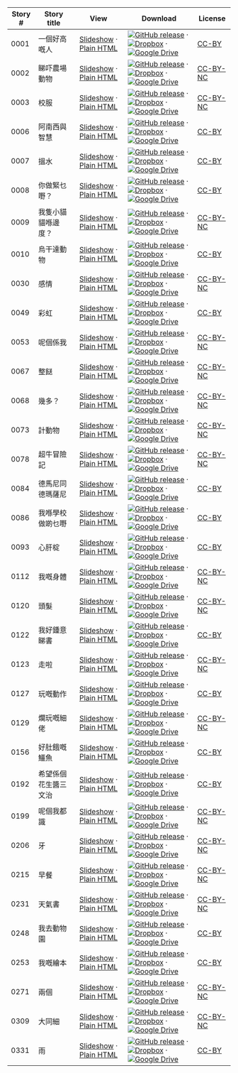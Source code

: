 Story # | Story title | View | Download | License
-------- | -----------  |:-------:| ---------------- | -------
0001 | 一個好高嘅人 | <a href="https://global-asp.github.io/stories/yue/0001_一個好高嘅人_slides.html" target="_blank">Slideshow</a> · [Plain HTML](https://global-asp.github.io/stories/yue/0001_一個好高嘅人.html) | [![GitHub release](https://cloud.githubusercontent.com/assets/9295750/9483128/0e089e5e-4b51-11e5-98ca-6da5cef156a7.png "GitHub release")](https://github.com/global-asp/global-asp/releases/download/v1.1/yue.zip) · [![Dropbox](https://cloud.githubusercontent.com/assets/9295750/10150606/3f5ae2dc-65f5-11e5-8f63-841c51cc1cde.png "Dropbox")](https://www.dropbox.com/s/wb7smewm55zy51g/yue.zip) · [![Google Drive](https://cloud.githubusercontent.com/assets/9295750/9473522/1d6fdde4-4b10-11e5-98f5-aa6c6b04a08e.png "Google Drive")](https://drive.google.com/open?id=0B59ZADK9EsbsOVo0LWxvbWJvZE0) | [CC-BY](https://creativecommons.org/licenses/by/3.0/)
0002 | 睇吓農場動物 | <a href="https://global-asp.github.io/stories/yue/0002_睇吓農場動物_slides.html" target="_blank">Slideshow</a> · [Plain HTML](https://global-asp.github.io/stories/yue/0002_睇吓農場動物.html) | [![GitHub release](https://cloud.githubusercontent.com/assets/9295750/9483128/0e089e5e-4b51-11e5-98ca-6da5cef156a7.png "GitHub release")](https://github.com/global-asp/global-asp/releases/download/v1.1/yue.zip) · [![Dropbox](https://cloud.githubusercontent.com/assets/9295750/10150606/3f5ae2dc-65f5-11e5-8f63-841c51cc1cde.png "Dropbox")](https://www.dropbox.com/s/wb7smewm55zy51g/yue.zip) · [![Google Drive](https://cloud.githubusercontent.com/assets/9295750/9473522/1d6fdde4-4b10-11e5-98f5-aa6c6b04a08e.png "Google Drive")](https://drive.google.com/open?id=0B59ZADK9EsbsOVo0LWxvbWJvZE0) | [CC-BY-NC](http://creativecommons.org/licenses/by-nc/3.0/)
0003 | 校服 | <a href="https://global-asp.github.io/stories/yue/0003_校服_slides.html" target="_blank">Slideshow</a> · [Plain HTML](https://global-asp.github.io/stories/yue/0003_校服.html) | [![GitHub release](https://cloud.githubusercontent.com/assets/9295750/9483128/0e089e5e-4b51-11e5-98ca-6da5cef156a7.png "GitHub release")](https://github.com/global-asp/global-asp/releases/download/v1.1/yue.zip) · [![Dropbox](https://cloud.githubusercontent.com/assets/9295750/10150606/3f5ae2dc-65f5-11e5-8f63-841c51cc1cde.png "Dropbox")](https://www.dropbox.com/s/wb7smewm55zy51g/yue.zip) · [![Google Drive](https://cloud.githubusercontent.com/assets/9295750/9473522/1d6fdde4-4b10-11e5-98f5-aa6c6b04a08e.png "Google Drive")](https://drive.google.com/open?id=0B59ZADK9EsbsOVo0LWxvbWJvZE0) | [CC-BY-NC](http://creativecommons.org/licenses/by-nc/3.0/)
0006 | 阿南西與智慧 | <a href="https://global-asp.github.io/stories/yue/0006_阿南西與智慧_slides.html" target="_blank">Slideshow</a> · [Plain HTML](https://global-asp.github.io/stories/yue/0006_阿南西與智慧.html) | [![GitHub release](https://cloud.githubusercontent.com/assets/9295750/9483128/0e089e5e-4b51-11e5-98ca-6da5cef156a7.png "GitHub release")](https://github.com/global-asp/global-asp/releases/download/v1.1/yue.zip) · [![Dropbox](https://cloud.githubusercontent.com/assets/9295750/10150606/3f5ae2dc-65f5-11e5-8f63-841c51cc1cde.png "Dropbox")](https://www.dropbox.com/s/wb7smewm55zy51g/yue.zip) · [![Google Drive](https://cloud.githubusercontent.com/assets/9295750/9473522/1d6fdde4-4b10-11e5-98f5-aa6c6b04a08e.png "Google Drive")](https://drive.google.com/open?id=0B59ZADK9EsbsOVo0LWxvbWJvZE0) | [CC-BY](https://creativecommons.org/licenses/by/3.0/)
0007 | 搵水 | <a href="https://global-asp.github.io/stories/yue/0007_搵水_slides.html" target="_blank">Slideshow</a> · [Plain HTML](https://global-asp.github.io/stories/yue/0007_搵水.html) | [![GitHub release](https://cloud.githubusercontent.com/assets/9295750/9483128/0e089e5e-4b51-11e5-98ca-6da5cef156a7.png "GitHub release")](https://github.com/global-asp/global-asp/releases/download/v1.1/yue.zip) · [![Dropbox](https://cloud.githubusercontent.com/assets/9295750/10150606/3f5ae2dc-65f5-11e5-8f63-841c51cc1cde.png "Dropbox")](https://www.dropbox.com/s/wb7smewm55zy51g/yue.zip) · [![Google Drive](https://cloud.githubusercontent.com/assets/9295750/9473522/1d6fdde4-4b10-11e5-98f5-aa6c6b04a08e.png "Google Drive")](https://drive.google.com/open?id=0B59ZADK9EsbsOVo0LWxvbWJvZE0) | [CC-BY](https://creativecommons.org/licenses/by/3.0/)
0008 | 你做緊乜嘢？ | <a href="https://global-asp.github.io/stories/yue/0008_你做緊乜嘢_slides.html" target="_blank">Slideshow</a> · [Plain HTML](https://global-asp.github.io/stories/yue/0008_你做緊乜嘢.html) | [![GitHub release](https://cloud.githubusercontent.com/assets/9295750/9483128/0e089e5e-4b51-11e5-98ca-6da5cef156a7.png "GitHub release")](https://github.com/global-asp/global-asp/releases/download/v1.1/yue.zip) · [![Dropbox](https://cloud.githubusercontent.com/assets/9295750/10150606/3f5ae2dc-65f5-11e5-8f63-841c51cc1cde.png "Dropbox")](https://www.dropbox.com/s/wb7smewm55zy51g/yue.zip) · [![Google Drive](https://cloud.githubusercontent.com/assets/9295750/9473522/1d6fdde4-4b10-11e5-98f5-aa6c6b04a08e.png "Google Drive")](https://drive.google.com/open?id=0B59ZADK9EsbsOVo0LWxvbWJvZE0) | [CC-BY](https://creativecommons.org/licenses/by/3.0/)
0009 | 我隻小貓貓喺邊度？ | <a href="https://global-asp.github.io/stories/yue/0009_我隻小貓貓喺邊度_slides.html" target="_blank">Slideshow</a> · [Plain HTML](https://global-asp.github.io/stories/yue/0009_我隻小貓貓喺邊度.html) | [![GitHub release](https://cloud.githubusercontent.com/assets/9295750/9483128/0e089e5e-4b51-11e5-98ca-6da5cef156a7.png "GitHub release")](https://github.com/global-asp/global-asp/releases/download/v1.1/yue.zip) · [![Dropbox](https://cloud.githubusercontent.com/assets/9295750/10150606/3f5ae2dc-65f5-11e5-8f63-841c51cc1cde.png "Dropbox")](https://www.dropbox.com/s/wb7smewm55zy51g/yue.zip) · [![Google Drive](https://cloud.githubusercontent.com/assets/9295750/9473522/1d6fdde4-4b10-11e5-98f5-aa6c6b04a08e.png "Google Drive")](https://drive.google.com/open?id=0B59ZADK9EsbsOVo0LWxvbWJvZE0) | [CC-BY-NC](http://creativecommons.org/licenses/by-nc/3.0/)
0010 | 烏干達動物 | <a href="https://global-asp.github.io/stories/yue/0010_烏干達動物_slides.html" target="_blank">Slideshow</a> · [Plain HTML](https://global-asp.github.io/stories/yue/0010_烏干達動物.html) | [![GitHub release](https://cloud.githubusercontent.com/assets/9295750/9483128/0e089e5e-4b51-11e5-98ca-6da5cef156a7.png "GitHub release")](https://github.com/global-asp/global-asp/releases/download/v1.1/yue.zip) · [![Dropbox](https://cloud.githubusercontent.com/assets/9295750/10150606/3f5ae2dc-65f5-11e5-8f63-841c51cc1cde.png "Dropbox")](https://www.dropbox.com/s/wb7smewm55zy51g/yue.zip) · [![Google Drive](https://cloud.githubusercontent.com/assets/9295750/9473522/1d6fdde4-4b10-11e5-98f5-aa6c6b04a08e.png "Google Drive")](https://drive.google.com/open?id=0B59ZADK9EsbsOVo0LWxvbWJvZE0) | [CC-BY](https://creativecommons.org/licenses/by/3.0/)
0030 | 感情 | <a href="https://global-asp.github.io/stories/yue/0030_感情_slides.html" target="_blank">Slideshow</a> · [Plain HTML](https://global-asp.github.io/stories/yue/0030_感情.html) | [![GitHub release](https://cloud.githubusercontent.com/assets/9295750/9483128/0e089e5e-4b51-11e5-98ca-6da5cef156a7.png "GitHub release")](https://github.com/global-asp/global-asp/releases/download/v1.1/yue.zip) · [![Dropbox](https://cloud.githubusercontent.com/assets/9295750/10150606/3f5ae2dc-65f5-11e5-8f63-841c51cc1cde.png "Dropbox")](https://www.dropbox.com/s/wb7smewm55zy51g/yue.zip) · [![Google Drive](https://cloud.githubusercontent.com/assets/9295750/9473522/1d6fdde4-4b10-11e5-98f5-aa6c6b04a08e.png "Google Drive")](https://drive.google.com/open?id=0B59ZADK9EsbsOVo0LWxvbWJvZE0) | [CC-BY-NC](http://creativecommons.org/licenses/by-nc/3.0/)
0049 | 彩虹 | <a href="https://global-asp.github.io/stories/yue/0049_彩虹_slides.html" target="_blank">Slideshow</a> · [Plain HTML](https://global-asp.github.io/stories/yue/0049_彩虹.html) | [![GitHub release](https://cloud.githubusercontent.com/assets/9295750/9483128/0e089e5e-4b51-11e5-98ca-6da5cef156a7.png "GitHub release")](https://github.com/global-asp/global-asp/releases/download/v1.1/yue.zip) · [![Dropbox](https://cloud.githubusercontent.com/assets/9295750/10150606/3f5ae2dc-65f5-11e5-8f63-841c51cc1cde.png "Dropbox")](https://www.dropbox.com/s/wb7smewm55zy51g/yue.zip) · [![Google Drive](https://cloud.githubusercontent.com/assets/9295750/9473522/1d6fdde4-4b10-11e5-98f5-aa6c6b04a08e.png "Google Drive")](https://drive.google.com/open?id=0B59ZADK9EsbsOVo0LWxvbWJvZE0) | [CC-BY](https://creativecommons.org/licenses/by/3.0/)
0053 | 呢個係我 | <a href="https://global-asp.github.io/stories/yue/0053_呢個係我_slides.html" target="_blank">Slideshow</a> · [Plain HTML](https://global-asp.github.io/stories/yue/0053_呢個係我.html) | [![GitHub release](https://cloud.githubusercontent.com/assets/9295750/9483128/0e089e5e-4b51-11e5-98ca-6da5cef156a7.png "GitHub release")](https://github.com/global-asp/global-asp/releases/download/v1.1/yue.zip) · [![Dropbox](https://cloud.githubusercontent.com/assets/9295750/10150606/3f5ae2dc-65f5-11e5-8f63-841c51cc1cde.png "Dropbox")](https://www.dropbox.com/s/wb7smewm55zy51g/yue.zip) · [![Google Drive](https://cloud.githubusercontent.com/assets/9295750/9473522/1d6fdde4-4b10-11e5-98f5-aa6c6b04a08e.png "Google Drive")](https://drive.google.com/open?id=0B59ZADK9EsbsOVo0LWxvbWJvZE0) | [CC-BY-NC](http://creativecommons.org/licenses/by-nc/3.0/)
0067 | 整餸 | <a href="https://global-asp.github.io/stories/yue/0067_整餸_slides.html" target="_blank">Slideshow</a> · [Plain HTML](https://global-asp.github.io/stories/yue/0067_整餸.html) | [![GitHub release](https://cloud.githubusercontent.com/assets/9295750/9483128/0e089e5e-4b51-11e5-98ca-6da5cef156a7.png "GitHub release")](https://github.com/global-asp/global-asp/releases/download/v1.1/yue.zip) · [![Dropbox](https://cloud.githubusercontent.com/assets/9295750/10150606/3f5ae2dc-65f5-11e5-8f63-841c51cc1cde.png "Dropbox")](https://www.dropbox.com/s/wb7smewm55zy51g/yue.zip) · [![Google Drive](https://cloud.githubusercontent.com/assets/9295750/9473522/1d6fdde4-4b10-11e5-98f5-aa6c6b04a08e.png "Google Drive")](https://drive.google.com/open?id=0B59ZADK9EsbsOVo0LWxvbWJvZE0) | [CC-BY-NC](http://creativecommons.org/licenses/by-nc/3.0/)
0068 | 幾多？ | <a href="https://global-asp.github.io/stories/yue/0068_幾多_slides.html" target="_blank">Slideshow</a> · [Plain HTML](https://global-asp.github.io/stories/yue/0068_幾多.html) | [![GitHub release](https://cloud.githubusercontent.com/assets/9295750/9483128/0e089e5e-4b51-11e5-98ca-6da5cef156a7.png "GitHub release")](https://github.com/global-asp/global-asp/releases/download/v1.1/yue.zip) · [![Dropbox](https://cloud.githubusercontent.com/assets/9295750/10150606/3f5ae2dc-65f5-11e5-8f63-841c51cc1cde.png "Dropbox")](https://www.dropbox.com/s/wb7smewm55zy51g/yue.zip) · [![Google Drive](https://cloud.githubusercontent.com/assets/9295750/9473522/1d6fdde4-4b10-11e5-98f5-aa6c6b04a08e.png "Google Drive")](https://drive.google.com/open?id=0B59ZADK9EsbsOVo0LWxvbWJvZE0) | [CC-BY-NC](http://creativecommons.org/licenses/by-nc/3.0/)
0073 | 計動物 | <a href="https://global-asp.github.io/stories/yue/0073_計動物_slides.html" target="_blank">Slideshow</a> · [Plain HTML](https://global-asp.github.io/stories/yue/0073_計動物.html) | [![GitHub release](https://cloud.githubusercontent.com/assets/9295750/9483128/0e089e5e-4b51-11e5-98ca-6da5cef156a7.png "GitHub release")](https://github.com/global-asp/global-asp/releases/download/v1.1/yue.zip) · [![Dropbox](https://cloud.githubusercontent.com/assets/9295750/10150606/3f5ae2dc-65f5-11e5-8f63-841c51cc1cde.png "Dropbox")](https://www.dropbox.com/s/wb7smewm55zy51g/yue.zip) · [![Google Drive](https://cloud.githubusercontent.com/assets/9295750/9473522/1d6fdde4-4b10-11e5-98f5-aa6c6b04a08e.png "Google Drive")](https://drive.google.com/open?id=0B59ZADK9EsbsOVo0LWxvbWJvZE0) | [CC-BY-NC](http://creativecommons.org/licenses/by-nc/3.0/)
0078 | 超牛冒險記 | <a href="https://global-asp.github.io/stories/yue/0078_超牛冒險記_slides.html" target="_blank">Slideshow</a> · [Plain HTML](https://global-asp.github.io/stories/yue/0078_超牛冒險記.html) | [![GitHub release](https://cloud.githubusercontent.com/assets/9295750/9483128/0e089e5e-4b51-11e5-98ca-6da5cef156a7.png "GitHub release")](https://github.com/global-asp/global-asp/releases/download/v1.1/yue.zip) · [![Dropbox](https://cloud.githubusercontent.com/assets/9295750/10150606/3f5ae2dc-65f5-11e5-8f63-841c51cc1cde.png "Dropbox")](https://www.dropbox.com/s/wb7smewm55zy51g/yue.zip) · [![Google Drive](https://cloud.githubusercontent.com/assets/9295750/9473522/1d6fdde4-4b10-11e5-98f5-aa6c6b04a08e.png "Google Drive")](https://drive.google.com/open?id=0B59ZADK9EsbsOVo0LWxvbWJvZE0) | [CC-BY-NC](http://creativecommons.org/licenses/by-nc/3.0/)
0084 | 德馬尼同德瑪薩尼 | <a href="https://global-asp.github.io/stories/yue/0084_德馬尼同德瑪薩尼_slides.html" target="_blank">Slideshow</a> · [Plain HTML](https://global-asp.github.io/stories/yue/0084_德馬尼同德瑪薩尼.html) | [![GitHub release](https://cloud.githubusercontent.com/assets/9295750/9483128/0e089e5e-4b51-11e5-98ca-6da5cef156a7.png "GitHub release")](https://github.com/global-asp/global-asp/releases/download/v1.1/yue.zip) · [![Dropbox](https://cloud.githubusercontent.com/assets/9295750/10150606/3f5ae2dc-65f5-11e5-8f63-841c51cc1cde.png "Dropbox")](https://www.dropbox.com/s/wb7smewm55zy51g/yue.zip) · [![Google Drive](https://cloud.githubusercontent.com/assets/9295750/9473522/1d6fdde4-4b10-11e5-98f5-aa6c6b04a08e.png "Google Drive")](https://drive.google.com/open?id=0B59ZADK9EsbsOVo0LWxvbWJvZE0) | [CC-BY](https://creativecommons.org/licenses/by/3.0/)
0086 | 我喺學校做啲乜嘢 | <a href="https://global-asp.github.io/stories/yue/0086_我喺學校做乜嘢_slides.html" target="_blank">Slideshow</a> · [Plain HTML](https://global-asp.github.io/stories/yue/0086_我喺學校做乜嘢.html) | [![GitHub release](https://cloud.githubusercontent.com/assets/9295750/9483128/0e089e5e-4b51-11e5-98ca-6da5cef156a7.png "GitHub release")](https://github.com/global-asp/global-asp/releases/download/v1.1/yue.zip) · [![Dropbox](https://cloud.githubusercontent.com/assets/9295750/10150606/3f5ae2dc-65f5-11e5-8f63-841c51cc1cde.png "Dropbox")](https://www.dropbox.com/s/wb7smewm55zy51g/yue.zip) · [![Google Drive](https://cloud.githubusercontent.com/assets/9295750/9473522/1d6fdde4-4b10-11e5-98f5-aa6c6b04a08e.png "Google Drive")](https://drive.google.com/open?id=0B59ZADK9EsbsOVo0LWxvbWJvZE0) | [CC-BY](https://creativecommons.org/licenses/by/3.0/)
0093 | 心肝椗 | <a href="https://global-asp.github.io/stories/yue/0093_心肝椗_slides.html" target="_blank">Slideshow</a> · [Plain HTML](https://global-asp.github.io/stories/yue/0093_心肝椗.html) | [![GitHub release](https://cloud.githubusercontent.com/assets/9295750/9483128/0e089e5e-4b51-11e5-98ca-6da5cef156a7.png "GitHub release")](https://github.com/global-asp/global-asp/releases/download/v1.1/yue.zip) · [![Dropbox](https://cloud.githubusercontent.com/assets/9295750/10150606/3f5ae2dc-65f5-11e5-8f63-841c51cc1cde.png "Dropbox")](https://www.dropbox.com/s/wb7smewm55zy51g/yue.zip) · [![Google Drive](https://cloud.githubusercontent.com/assets/9295750/9473522/1d6fdde4-4b10-11e5-98f5-aa6c6b04a08e.png "Google Drive")](https://drive.google.com/open?id=0B59ZADK9EsbsOVo0LWxvbWJvZE0) | [CC-BY](https://creativecommons.org/licenses/by/3.0/)
0112 | 我嘅身體 | <a href="https://global-asp.github.io/stories/yue/0112_我嘅身體_slides.html" target="_blank">Slideshow</a> · [Plain HTML](https://global-asp.github.io/stories/yue/0112_我嘅身體.html) | [![GitHub release](https://cloud.githubusercontent.com/assets/9295750/9483128/0e089e5e-4b51-11e5-98ca-6da5cef156a7.png "GitHub release")](https://github.com/global-asp/global-asp/releases/download/v1.1/yue.zip) · [![Dropbox](https://cloud.githubusercontent.com/assets/9295750/10150606/3f5ae2dc-65f5-11e5-8f63-841c51cc1cde.png "Dropbox")](https://www.dropbox.com/s/wb7smewm55zy51g/yue.zip) · [![Google Drive](https://cloud.githubusercontent.com/assets/9295750/9473522/1d6fdde4-4b10-11e5-98f5-aa6c6b04a08e.png "Google Drive")](https://drive.google.com/open?id=0B59ZADK9EsbsOVo0LWxvbWJvZE0) | [CC-BY-NC](http://creativecommons.org/licenses/by-nc/3.0/)
0120 | 頭髮 | <a href="https://global-asp.github.io/stories/yue/0120_頭髮_slides.html" target="_blank">Slideshow</a> · [Plain HTML](https://global-asp.github.io/stories/yue/0120_頭髮.html) | [![GitHub release](https://cloud.githubusercontent.com/assets/9295750/9483128/0e089e5e-4b51-11e5-98ca-6da5cef156a7.png "GitHub release")](https://github.com/global-asp/global-asp/releases/download/v1.1/yue.zip) · [![Dropbox](https://cloud.githubusercontent.com/assets/9295750/10150606/3f5ae2dc-65f5-11e5-8f63-841c51cc1cde.png "Dropbox")](https://www.dropbox.com/s/wb7smewm55zy51g/yue.zip) · [![Google Drive](https://cloud.githubusercontent.com/assets/9295750/9473522/1d6fdde4-4b10-11e5-98f5-aa6c6b04a08e.png "Google Drive")](https://drive.google.com/open?id=0B59ZADK9EsbsOVo0LWxvbWJvZE0) | [CC-BY-NC](http://creativecommons.org/licenses/by-nc/3.0/)
0122 | 我好鍾意睇書 | <a href="https://global-asp.github.io/stories/yue/0122_我好鍾意睇書_slides.html" target="_blank">Slideshow</a> · [Plain HTML](https://global-asp.github.io/stories/yue/0122_我好鍾意睇書.html) | [![GitHub release](https://cloud.githubusercontent.com/assets/9295750/9483128/0e089e5e-4b51-11e5-98ca-6da5cef156a7.png "GitHub release")](https://github.com/global-asp/global-asp/releases/download/v1.1/yue.zip) · [![Dropbox](https://cloud.githubusercontent.com/assets/9295750/10150606/3f5ae2dc-65f5-11e5-8f63-841c51cc1cde.png "Dropbox")](https://www.dropbox.com/s/wb7smewm55zy51g/yue.zip) · [![Google Drive](https://cloud.githubusercontent.com/assets/9295750/9473522/1d6fdde4-4b10-11e5-98f5-aa6c6b04a08e.png "Google Drive")](https://drive.google.com/open?id=0B59ZADK9EsbsOVo0LWxvbWJvZE0) | [CC-BY](https://creativecommons.org/licenses/by/3.0/)
0123 | 走啦 | <a href="https://global-asp.github.io/stories/yue/0123_走啦_slides.html" target="_blank">Slideshow</a> · [Plain HTML](https://global-asp.github.io/stories/yue/0123_走啦.html) | [![GitHub release](https://cloud.githubusercontent.com/assets/9295750/9483128/0e089e5e-4b51-11e5-98ca-6da5cef156a7.png "GitHub release")](https://github.com/global-asp/global-asp/releases/download/v1.1/yue.zip) · [![Dropbox](https://cloud.githubusercontent.com/assets/9295750/10150606/3f5ae2dc-65f5-11e5-8f63-841c51cc1cde.png "Dropbox")](https://www.dropbox.com/s/wb7smewm55zy51g/yue.zip) · [![Google Drive](https://cloud.githubusercontent.com/assets/9295750/9473522/1d6fdde4-4b10-11e5-98f5-aa6c6b04a08e.png "Google Drive")](https://drive.google.com/open?id=0B59ZADK9EsbsOVo0LWxvbWJvZE0) | [CC-BY-NC](http://creativecommons.org/licenses/by-nc/3.0/)
0127 | 玩嘅動作 | <a href="https://global-asp.github.io/stories/yue/0127_玩嘅動作_slides.html" target="_blank">Slideshow</a> · [Plain HTML](https://global-asp.github.io/stories/yue/0127_玩嘅動作.html) | [![GitHub release](https://cloud.githubusercontent.com/assets/9295750/9483128/0e089e5e-4b51-11e5-98ca-6da5cef156a7.png "GitHub release")](https://github.com/global-asp/global-asp/releases/download/v1.1/yue.zip) · [![Dropbox](https://cloud.githubusercontent.com/assets/9295750/10150606/3f5ae2dc-65f5-11e5-8f63-841c51cc1cde.png "Dropbox")](https://www.dropbox.com/s/wb7smewm55zy51g/yue.zip) · [![Google Drive](https://cloud.githubusercontent.com/assets/9295750/9473522/1d6fdde4-4b10-11e5-98f5-aa6c6b04a08e.png "Google Drive")](https://drive.google.com/open?id=0B59ZADK9EsbsOVo0LWxvbWJvZE0) | [CC-BY](https://creativecommons.org/licenses/by/3.0/)
0129 | 爛玩嘅細佬 | <a href="https://global-asp.github.io/stories/yue/0129_爛玩嘅細佬_slides.html" target="_blank">Slideshow</a> · [Plain HTML](https://global-asp.github.io/stories/yue/0129_爛玩嘅細佬.html) | [![GitHub release](https://cloud.githubusercontent.com/assets/9295750/9483128/0e089e5e-4b51-11e5-98ca-6da5cef156a7.png "GitHub release")](https://github.com/global-asp/global-asp/releases/download/v1.1/yue.zip) · [![Dropbox](https://cloud.githubusercontent.com/assets/9295750/10150606/3f5ae2dc-65f5-11e5-8f63-841c51cc1cde.png "Dropbox")](https://www.dropbox.com/s/wb7smewm55zy51g/yue.zip) · [![Google Drive](https://cloud.githubusercontent.com/assets/9295750/9473522/1d6fdde4-4b10-11e5-98f5-aa6c6b04a08e.png "Google Drive")](https://drive.google.com/open?id=0B59ZADK9EsbsOVo0LWxvbWJvZE0) | [CC-BY-NC](http://creativecommons.org/licenses/by-nc/3.0/)
0156 | 好肚餓嘅鱷魚 | <a href="https://global-asp.github.io/stories/yue/0156_好肚餓嘅鱷魚_slides.html" target="_blank">Slideshow</a> · [Plain HTML](https://global-asp.github.io/stories/yue/0156_好肚餓嘅鱷魚.html) | [![GitHub release](https://cloud.githubusercontent.com/assets/9295750/9483128/0e089e5e-4b51-11e5-98ca-6da5cef156a7.png "GitHub release")](https://github.com/global-asp/global-asp/releases/download/v1.1/yue.zip) · [![Dropbox](https://cloud.githubusercontent.com/assets/9295750/10150606/3f5ae2dc-65f5-11e5-8f63-841c51cc1cde.png "Dropbox")](https://www.dropbox.com/s/wb7smewm55zy51g/yue.zip) · [![Google Drive](https://cloud.githubusercontent.com/assets/9295750/9473522/1d6fdde4-4b10-11e5-98f5-aa6c6b04a08e.png "Google Drive")](https://drive.google.com/open?id=0B59ZADK9EsbsOVo0LWxvbWJvZE0) | [CC-BY](https://creativecommons.org/licenses/by/3.0/)
0192 | 希望係個花生醬三文治 | <a href="https://global-asp.github.io/stories/yue/0192_希望係個花生醬三文治_slides.html" target="_blank">Slideshow</a> · [Plain HTML](https://global-asp.github.io/stories/yue/0192_希望係個花生醬三文治.html) | [![GitHub release](https://cloud.githubusercontent.com/assets/9295750/9483128/0e089e5e-4b51-11e5-98ca-6da5cef156a7.png "GitHub release")](https://github.com/global-asp/global-asp/releases/download/v1.1/yue.zip) · [![Dropbox](https://cloud.githubusercontent.com/assets/9295750/10150606/3f5ae2dc-65f5-11e5-8f63-841c51cc1cde.png "Dropbox")](https://www.dropbox.com/s/wb7smewm55zy51g/yue.zip) · [![Google Drive](https://cloud.githubusercontent.com/assets/9295750/9473522/1d6fdde4-4b10-11e5-98f5-aa6c6b04a08e.png "Google Drive")](https://drive.google.com/open?id=0B59ZADK9EsbsOVo0LWxvbWJvZE0) | [CC-BY](https://creativecommons.org/licenses/by/3.0/)
0199 | 呢個我都識 | <a href="https://global-asp.github.io/stories/yue/0199_呢個我都識_slides.html" target="_blank">Slideshow</a> · [Plain HTML](https://global-asp.github.io/stories/yue/0199_呢個我都識.html) | [![GitHub release](https://cloud.githubusercontent.com/assets/9295750/9483128/0e089e5e-4b51-11e5-98ca-6da5cef156a7.png "GitHub release")](https://github.com/global-asp/global-asp/releases/download/v1.1/yue.zip) · [![Dropbox](https://cloud.githubusercontent.com/assets/9295750/10150606/3f5ae2dc-65f5-11e5-8f63-841c51cc1cde.png "Dropbox")](https://www.dropbox.com/s/wb7smewm55zy51g/yue.zip) · [![Google Drive](https://cloud.githubusercontent.com/assets/9295750/9473522/1d6fdde4-4b10-11e5-98f5-aa6c6b04a08e.png "Google Drive")](https://drive.google.com/open?id=0B59ZADK9EsbsOVo0LWxvbWJvZE0) | [CC-BY-NC](http://creativecommons.org/licenses/by-nc/3.0/)
0206 | 牙 | <a href="https://global-asp.github.io/stories/yue/0206_牙_slides.html" target="_blank">Slideshow</a> · [Plain HTML](https://global-asp.github.io/stories/yue/0206_牙.html) | [![GitHub release](https://cloud.githubusercontent.com/assets/9295750/9483128/0e089e5e-4b51-11e5-98ca-6da5cef156a7.png "GitHub release")](https://github.com/global-asp/global-asp/releases/download/v1.1/yue.zip) · [![Dropbox](https://cloud.githubusercontent.com/assets/9295750/10150606/3f5ae2dc-65f5-11e5-8f63-841c51cc1cde.png "Dropbox")](https://www.dropbox.com/s/wb7smewm55zy51g/yue.zip) · [![Google Drive](https://cloud.githubusercontent.com/assets/9295750/9473522/1d6fdde4-4b10-11e5-98f5-aa6c6b04a08e.png "Google Drive")](https://drive.google.com/open?id=0B59ZADK9EsbsOVo0LWxvbWJvZE0) | [CC-BY-NC](http://creativecommons.org/licenses/by-nc/3.0/)
0215 | 早餐 | <a href="https://global-asp.github.io/stories/yue/0215_早餐_slides.html" target="_blank">Slideshow</a> · [Plain HTML](https://global-asp.github.io/stories/yue/0215_早餐.html) | [![GitHub release](https://cloud.githubusercontent.com/assets/9295750/9483128/0e089e5e-4b51-11e5-98ca-6da5cef156a7.png "GitHub release")](https://github.com/global-asp/global-asp/releases/download/v1.1/yue.zip) · [![Dropbox](https://cloud.githubusercontent.com/assets/9295750/10150606/3f5ae2dc-65f5-11e5-8f63-841c51cc1cde.png "Dropbox")](https://www.dropbox.com/s/wb7smewm55zy51g/yue.zip) · [![Google Drive](https://cloud.githubusercontent.com/assets/9295750/9473522/1d6fdde4-4b10-11e5-98f5-aa6c6b04a08e.png "Google Drive")](https://drive.google.com/open?id=0B59ZADK9EsbsOVo0LWxvbWJvZE0) | [CC-BY-NC](http://creativecommons.org/licenses/by-nc/3.0/)
0231 | 天氣書 | <a href="https://global-asp.github.io/stories/yue/0231_天氣書_slides.html" target="_blank">Slideshow</a> · [Plain HTML](https://global-asp.github.io/stories/yue/0231_天氣書.html) | [![GitHub release](https://cloud.githubusercontent.com/assets/9295750/9483128/0e089e5e-4b51-11e5-98ca-6da5cef156a7.png "GitHub release")](https://github.com/global-asp/global-asp/releases/download/v1.1/yue.zip) · [![Dropbox](https://cloud.githubusercontent.com/assets/9295750/10150606/3f5ae2dc-65f5-11e5-8f63-841c51cc1cde.png "Dropbox")](https://www.dropbox.com/s/wb7smewm55zy51g/yue.zip) · [![Google Drive](https://cloud.githubusercontent.com/assets/9295750/9473522/1d6fdde4-4b10-11e5-98f5-aa6c6b04a08e.png "Google Drive")](https://drive.google.com/open?id=0B59ZADK9EsbsOVo0LWxvbWJvZE0) | [CC-BY-NC](http://creativecommons.org/licenses/by-nc/3.0/)
0248 | 我去動物園 | <a href="https://global-asp.github.io/stories/yue/0248_我去動物園_slides.html" target="_blank">Slideshow</a> · [Plain HTML](https://global-asp.github.io/stories/yue/0248_我去動物園.html) | [![GitHub release](https://cloud.githubusercontent.com/assets/9295750/9483128/0e089e5e-4b51-11e5-98ca-6da5cef156a7.png "GitHub release")](https://github.com/global-asp/global-asp/releases/download/v1.1/yue.zip) · [![Dropbox](https://cloud.githubusercontent.com/assets/9295750/10150606/3f5ae2dc-65f5-11e5-8f63-841c51cc1cde.png "Dropbox")](https://www.dropbox.com/s/wb7smewm55zy51g/yue.zip) · [![Google Drive](https://cloud.githubusercontent.com/assets/9295750/9473522/1d6fdde4-4b10-11e5-98f5-aa6c6b04a08e.png "Google Drive")](https://drive.google.com/open?id=0B59ZADK9EsbsOVo0LWxvbWJvZE0) | [CC-BY](https://creativecommons.org/licenses/by/3.0/)
0253 | 我嘅繪本 | <a href="https://global-asp.github.io/stories/yue/0253_我嘅繪本_slides.html" target="_blank">Slideshow</a> · [Plain HTML](https://global-asp.github.io/stories/yue/0253_我嘅繪本.html) | [![GitHub release](https://cloud.githubusercontent.com/assets/9295750/9483128/0e089e5e-4b51-11e5-98ca-6da5cef156a7.png "GitHub release")](https://github.com/global-asp/global-asp/releases/download/v1.1/yue.zip) · [![Dropbox](https://cloud.githubusercontent.com/assets/9295750/10150606/3f5ae2dc-65f5-11e5-8f63-841c51cc1cde.png "Dropbox")](https://www.dropbox.com/s/wb7smewm55zy51g/yue.zip) · [![Google Drive](https://cloud.githubusercontent.com/assets/9295750/9473522/1d6fdde4-4b10-11e5-98f5-aa6c6b04a08e.png "Google Drive")](https://drive.google.com/open?id=0B59ZADK9EsbsOVo0LWxvbWJvZE0) | [CC-BY](https://creativecommons.org/licenses/by/3.0/)
0271 | 兩個 | <a href="https://global-asp.github.io/stories/yue/0271_兩個_slides.html" target="_blank">Slideshow</a> · [Plain HTML](https://global-asp.github.io/stories/yue/0271_兩個.html) | [![GitHub release](https://cloud.githubusercontent.com/assets/9295750/9483128/0e089e5e-4b51-11e5-98ca-6da5cef156a7.png "GitHub release")](https://github.com/global-asp/global-asp/releases/download/v1.1/yue.zip) · [![Dropbox](https://cloud.githubusercontent.com/assets/9295750/10150606/3f5ae2dc-65f5-11e5-8f63-841c51cc1cde.png "Dropbox")](https://www.dropbox.com/s/wb7smewm55zy51g/yue.zip) · [![Google Drive](https://cloud.githubusercontent.com/assets/9295750/9473522/1d6fdde4-4b10-11e5-98f5-aa6c6b04a08e.png "Google Drive")](https://drive.google.com/open?id=0B59ZADK9EsbsOVo0LWxvbWJvZE0) | [CC-BY-NC](http://creativecommons.org/licenses/by-nc/3.0/)
0309 | 大同細 | <a href="https://global-asp.github.io/stories/yue/0309_大同細_slides.html" target="_blank">Slideshow</a> · [Plain HTML](https://global-asp.github.io/stories/yue/0309_大同細.html) | [![GitHub release](https://cloud.githubusercontent.com/assets/9295750/9483128/0e089e5e-4b51-11e5-98ca-6da5cef156a7.png "GitHub release")](https://github.com/global-asp/global-asp/releases/download/v1.1/yue.zip) · [![Dropbox](https://cloud.githubusercontent.com/assets/9295750/10150606/3f5ae2dc-65f5-11e5-8f63-841c51cc1cde.png "Dropbox")](https://www.dropbox.com/s/wb7smewm55zy51g/yue.zip) · [![Google Drive](https://cloud.githubusercontent.com/assets/9295750/9473522/1d6fdde4-4b10-11e5-98f5-aa6c6b04a08e.png "Google Drive")](https://drive.google.com/open?id=0B59ZADK9EsbsOVo0LWxvbWJvZE0) | [CC-BY-NC](http://creativecommons.org/licenses/by-nc/3.0/)
0331 | 雨 | <a href="https://global-asp.github.io/stories/yue/0331_雨_slides.html" target="_blank">Slideshow</a> · [Plain HTML](https://global-asp.github.io/stories/yue/0331_雨.html) | [![GitHub release](https://cloud.githubusercontent.com/assets/9295750/9483128/0e089e5e-4b51-11e5-98ca-6da5cef156a7.png "GitHub release")](https://github.com/global-asp/global-asp/releases/download/v1.1/yue.zip) · [![Dropbox](https://cloud.githubusercontent.com/assets/9295750/10150606/3f5ae2dc-65f5-11e5-8f63-841c51cc1cde.png "Dropbox")](https://www.dropbox.com/s/wb7smewm55zy51g/yue.zip) · [![Google Drive](https://cloud.githubusercontent.com/assets/9295750/9473522/1d6fdde4-4b10-11e5-98f5-aa6c6b04a08e.png "Google Drive")](https://drive.google.com/open?id=0B59ZADK9EsbsOVo0LWxvbWJvZE0) | [CC-BY](https://creativecommons.org/licenses/by/3.0/)
